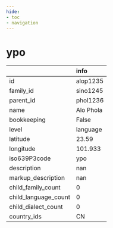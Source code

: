 ```yaml
---
hide:
- toc
- navigation
---
```

# ypo
|                      | info      |
|:---------------------|:----------|
| id                   | alop1235  |
| family_id            | sino1245  |
| parent_id            | phol1236  |
| name                 | Alo Phola |
| bookkeeping          | False     |
| level                | language  |
| latitude             | 23.59     |
| longitude            | 101.933   |
| iso639P3code         | ypo       |
| description          | nan       |
| markup_description   | nan       |
| child_family_count   | 0         |
| child_language_count | 0         |
| child_dialect_count  | 0         |
| country_ids          | CN        |